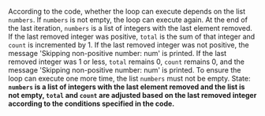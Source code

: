 According to the code, whether the loop can execute depends on the list `numbers`. If `numbers` is not empty, the loop can execute again. At the end of the last iteration, `numbers` is a list of integers with the last element removed. If the last removed integer was positive, `total` is the sum of that integer and `count` is incremented by 1. If the last removed integer was not positive, the message 'Skipping non-positive number: num' is printed. If the last removed integer was 1 or less, `total` remains 0, `count` remains 0, and the message 'Skipping non-positive number: num' is printed. To ensure the loop can execute one more time, the list `numbers` must not be empty.
State: **`numbers` is a list of integers with the last element removed and the list is not empty, `total` and `count` are adjusted based on the last removed integer according to the conditions specified in the code.**